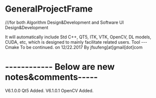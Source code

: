 # GeneralProjectFrame
///for both Algorithm Design&amp;Development and Software UI  Design&amp;Development

It will automatically include Std C++, QT5, ITK, VTK, OpenCV, DL models, CUDA, etc, which is designed to mainly facilitate related users.
Tool --- Cmake 
To be continued. on 12/22.2017 By jfsufeng[at]gmail[dot]com

# ------------ Below are new notes&comments----- 
V6.1.0.0 Qt5 Added.
V6.1.0.1 OpenCV Added.
